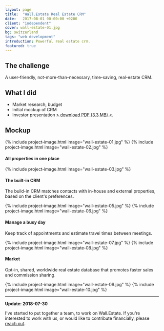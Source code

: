 ```yaml
---
layout: page
title:  "Wall.Estate Real Estate CRM"
date:   2017-08-01 00:00:00 +0200
client: "independent"
cover: wall-estate-01.jpg
bg: switzerland
tags: "web development"
introduction: Powerful real estate crm.
featured: true
---
```


## The challenge

A user-friendly, not-more-than-necessary, time-saving, real-estate CRM.

## What I did

- Market research, budget
- Initial mockup of CRM
- Investor presentation [> download PDF (3.3 MB) <](/assets/files/wall-estate-investor-presentation.pdf).

## Mockup

{% include project-image.html image="wall-estate-01.jpg" %}
{% include project-image.html image="wall-estate-02.jpg" %}

#### All properties in one place

{% include project-image.html image="wall-estate-03.jpg" %}

#### The built-in CRM

The build-in CRM matches contacts with in-house and external properties, based on the client's preferences.

{% include project-image.html image="wall-estate-05.jpg" %}
{% include project-image.html image="wall-estate-06.jpg" %}

#### Manage a busy day

Keep track of appointments and estimate travel times between meetings.

{% include project-image.html image="wall-estate-07.jpg" %}
{% include project-image.html image="wall-estate-08.jpg" %}

#### Market

Opt-in, shared, worldwide real estate database that promotes faster sales and commission sharing.

{% include project-image.html image="wall-estate-09.jpg" %}
{% include project-image.html image="wall-estate-10.jpg" %}

<hr>

**Update: 2018-07-30**

I've started to put together a team, to work on Wall.Estate. If you're interested to work with us, or would like to contribute financially, please [reach out](/contact/).
